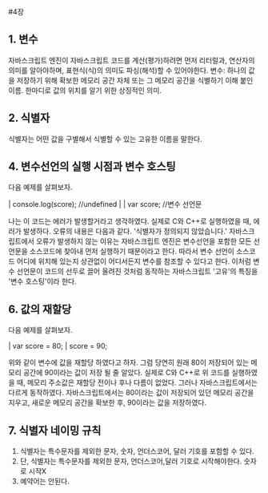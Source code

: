 #4장

## 1. 변수

자바스크립트 엔진이 자바스크립트 코드를 계산(평가)하려면 먼저 리터럴과, 연산자의 의미를 알아야하며, 표현식(식)의 의미도 파싱(해석)할 수 있어야한다.
변수: 하나의 값을 저장하기 위해 확보한 메모리 공간 자체 또는 그 메모리 공간을 식별하기 이해 붙인 이름. 한마디로 값의 위치를 알기 위한 상징적인 의미.

## 2. 식별자

식별자는 어떤 값을 구별해서 식별할 수 있는 고유한 이름을 말한다.

## 4. 변수선언의 실행 시점과 변수 호스팅

다음 예제를 살펴보자.

| console.log(score); //undefined
|
| var score; //변수 선언문

나는 이 코드는 에러가 발생할거라고 생각하였다. 실제로 C와 C++로 실행하였을 때, 에러가 발생하다. 오류의 내용은 다음과 같다. '식별자가 정의되지 않았습니다.'
자바스크립트에서 오류가 발생하지 않는 이유는 자바스크립트 엔진은 변수선언을 포함한 모든 선언문을 소스코드에 찾아내 먼저 실행하기 때문이라고 한다. 따라서 변수 선언이 소스코드 어디에 위치해 있는지 상관없이 어디서든지 변수를 참조할 수 있다고 한다.
이처럼 변수 선언문이 코드의 선두로 끌어 올려진 것처럼 동작하는 자바스크립트 '고유'의 특징을 '변수 호스팅'이라 한다.

## 6. 값의 재할당

다음 예제를 살펴보자.

| var score = 80;
| score = 90;

위와 같이 변수에 값을 재할당 하였다고 하자. 그럼 당연히 원래 80이 저장되어 있는 메모리 공간에 90이라는 값이 저장 될 줄 알았다. 실제로 C와 C++로 위 코드를 실행하였을 때, 메모리 주소값은 재할당 전이나 후나 다름이 없었다. 그러나 자바스크립트에서는 다르게 동작하였다.
자바스크립트에서는 80이라는 값이 저장되어 있던 메모리 공간을 지우고, 새로운 메모리 공간을 확보한 후, 90이라는 값을 저장하였다.

## 7. 식별자 네이밍 규칙

1. 식별자는 특수문자를 제외한 문자, 숫자, 언더스코어, 달러 기호를 포함할 수 있다.
2. 단, 식별자는 특수문자를 제외한 문자, 언더스코어,달러 기호로 시작해야한다. 숫자로 시작X
3. 예약어는 안된다.